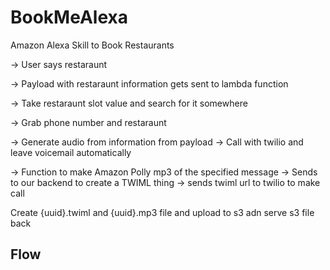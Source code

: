 # BookMeAlexa
Amazon Alexa Skill to Book Restaurants 


-> User says restaraunt

-> Payload with restaraunt information gets sent to lambda function

-> Take restaraunt slot value and search for it somewhere

-> Grab phone number and restaraunt

-> Generate audio from information from payload -> Call with twilio and leave voicemail automatically

-> Function to make Amazon Polly mp3 of the specified message -> Sends to our backend to create a TWIML thing -> sends twiml url to twilio to make call

Create {uuid}.twiml and {uuid}.mp3 file and upload to s3 adn serve s3 file back

## Flow

